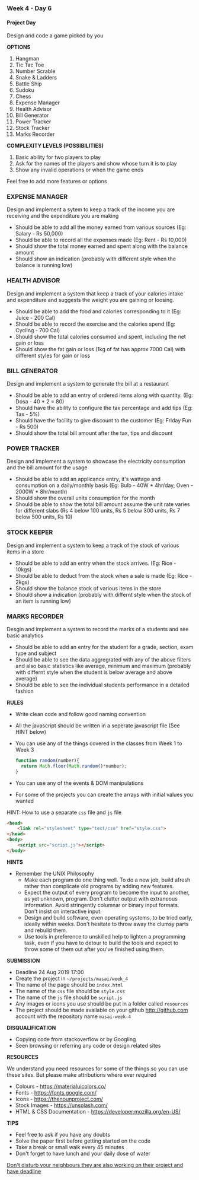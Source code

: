 ### Week 4 - Day 6

#### Project Day

Design and code a game picked by you

**OPTIONS**

1. Hangman
2. Tic Tac Toe
3. Number Scrable
4. Snake & Ladders
5. Battle Ship
6. Sudoku
7. Chess
8. Expense Manager
9. Health Advisor
10. Bill Generator
11. Power Tracker
12. Stock Tracker
13. Marks Recorder
   

**COMPLEXITY LEVELS (POSSIBILITIES)**

1. Basic ability for two players to play 
2. Ask for the names of the players and show whose turn it is to play
3. Show any invalid operations or when the game ends

Feel free to add more features or options

### EXPENSE MANAGER

Design and implement a sytem to keep a  track of the income you are receiving and the expenditure you are making

- Should be able to add all the money earned from various sources (Eg: Salary - Rs 50,000)
- Should be able to record all the expenses made (Eg: Rent - Rs 10,000)
- Should show the total money earned and spent along with the balance amount
- Should show an indication (probably with different style when the balance is running low)


### HEALTH ADVISOR

Design and implement a system that keep a track of your calories intake and expenditure and suggests the weight you are gaining or loosing. 

- Should be able to add the food and calories corresponding to it (Eg: Juice - 200 Cal)
- Should be able to record the exercise and the calories spend (Eg: Cycling - 700 Cal)
- Should show the total calories consumed and spent, including the net gain or loss
- Should show the fat gain or loss (1kg of fat has approx 7000 Cal) with different styles for gain or loss


### BILL GENERATOR

Design and implement a system to generate the bill at a restaurant

- Should be able to add an entry of ordered items along with quantity. (Eg: Dosa - 40 * 2 = 80)
- Should have the ability to configure the tax percentage and add tips (Eg: Tax - 5%)
- Should have the facility to give discount to the customer (Eg: Friday Fun - Rs 500)
- Should show the total bill amount after the tax, tips and discount


### POWER TRACKER

Design and implement a system to showcase the electricity consumption and the bill amount for the usage

- Should be able to add an applicance entry, it's wattage and consumption on a daily/monthly basis (Eg: Bulb - 40W * 4hr/day, Oven - 2000W * 8hr/month)
- Should show the overall units consumption for the month 
- Should be able to show the total bill amount assume the unit rate varies for different slabs (Rs 4 below 100 units, Rs 5 below 300 units, Rs 7 below 500 units, Rs 10)

### STOCK KEEPER

Design and implement a system to keep a track of the stock of various items in a store

- Should be able to add an entry when the stock arrives. (Eg: Rice - 10kgs)
- Should be able to deduct from the stock when a sale is made (Eg: Rice - 2kgs)
- Should show the balance stock of various items in the store
- Should show a indication (probably with differnt style when the stock of an item is running low)


###  MARKS RECORDER

Desgin and implement a system to record the marks of a students and see basic analytics

- Should be able to add an entry for the student for a grade, section, exam type and subject
- Should be able to see the data aggregrated with any of the above filters and also basic statistics like average, minimum and maximum (probably with differnt style when the student is below average and above average)
- Should be able to see the individual students performance in a detailed fashion


**RULES**

- Write clean code and follow good naming convention

- All the javascript should be written in a seperate javascript file (See HINT below)

- You can use any of the things covered in the classes from Week 1 to Week 3


  ```javascript
  function random(number){
    return Math.floor(Math.random()*number);
  }
  ```

- You can use any of the events & DOM manipulations

- For some of the projects you can create the arrays with initial values you wanted


HINT: How to use a separate `css` file and `js` file

```html
<head>
	<link rel="stylesheet" type="text/css" href="style.css">
</head>
<body>
	<script src="script.js"></script>
</body>
```

**HINTS**

- Remember the UNIX Philosophy
  - Make each program do one thing well. To do a new job, build afresh rather than complicate old programs by adding new features.
  - Expect the output of every program to become the input to another, as yet unknown, program. Don't clutter output with extraneous information. Avoid stringently columnar or binary input formats. Don't insist on interactive input.
  - Design and build software, even operating systems, to be tried early, ideally within weeks. Don't hesitate to throw away the clumsy parts and rebuild them.
  - Use tools in preference to unskilled help to lighten a programming task, even if you have to detour to build the tools and expect to throw some of them out after you've finished using them.


**SUBMISSION**

- Deadline 24 Aug 2019 17:00
- Create the project in `~/projects/masai/week_4`
- The name of the  page should be `index.html`
- The name of the `css` file should be `style.css`
- The name of the `js` file should be `script.js`
- Any images or icons you use should be put in a folder called `resources`
- The project should be made available on your github http://github.com account with the repository name `masai-week-4`



**DISQUALIFICATION**

- Copying code from stackoverflow or by Googling
- Seen browsing or referring any code or design related sites 


**RESOURCES**

We understand you need resources for some of the things so you can use these sites. But please make attributions where ever required

- Colours - <https://materialuicolors.co/>
- Fonts - <https://fonts.google.com/>
- Icons - <https://thenounproject.com/> 
- Stock Images - <https://unsplash.com/> 
- HTML & CSS Documentation - <https://developer.mozilla.org/en-US/>



**TIPS**

- Feel free to ask if you have any doubts
- Solve the paper first before getting started on the code
- Take a break or small walk every 45 minutes
- Don't forget to have lunch and your daily dose of water


<u>Don't disturb your neighbours they are also working on their project and have deadline</u>